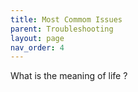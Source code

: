 ```yaml
---
title: Most Commom Issues
parent: Troubleshooting
layout: page
nav_order: 4
---
```


What is the meaning of life ?